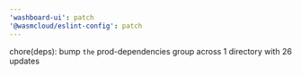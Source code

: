 ```yaml
---
'washboard-ui': patch
'@wasmcloud/eslint-config': patch
---
```


chore(deps): bump `the` prod-dependencies group across 1 directory with 26 updates
